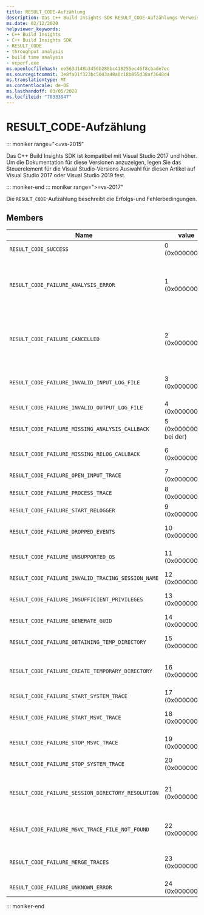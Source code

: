 ```yaml
---
title: RESULT_CODE-Aufzählung
description: Das C++ Build Insights SDK RESULT_CODE-Aufzählungs Verweis.
ms.date: 02/12/2020
helpviewer_keywords:
- C++ Build Insights
- C++ Build Insights SDK
- RESULT_CODE
- throughput analysis
- build time analysis
- vcperf.exe
ms.openlocfilehash: ee563d148b3456b288bc418255ec46f8cbade7ec
ms.sourcegitcommit: 3e8fa01f323bc5043a48a0c18b855d38af3648d4
ms.translationtype: MT
ms.contentlocale: de-DE
ms.lasthandoff: 03/05/2020
ms.locfileid: "78333947"
---
```

# <a name="result_code-enum"></a>RESULT_CODE-Aufzählung

::: moniker range="<=vs-2015"

Das C++ Build Insights SDK ist kompatibel mit Visual Studio 2017 und höher. Um die Dokumentation für diese Versionen anzuzeigen, legen Sie das Steuerelement für die Visual Studio-Versions Auswahl für diesen Artikel auf Visual Studio 2017 oder Visual Studio 2019 fest.

::: moniker-end
::: moniker range=">=vs-2017"

Die `RESULT_CODE`-Aufzählung beschreibt die Erfolgs-und Fehlerbedingungen.

## <a name="members"></a>Members

| Name | value | BESCHREIBUNG |
|--|--|--|
| `RESULT_CODE_SUCCESS` | 0 (0x00000000) | Der Vorgang war erfolgreich. |
| `RESULT_CODE_FAILURE_ANALYSIS_ERROR` | 1 (0x00000001) | Eine ihrer Rückruf Funktionen in [ANALYSIS_DESCRIPTOR](analysis-descriptor-struct.md) oder [RELOG_DESCRIPTOR](relog-descriptor-struct.md) hat den `CALLBACK_CODE_ANALYSIS_FAILURE` Wert zurückgegeben. Dieser Wert ist ein Member der [CALLBACK_CODE](callback-code-enum.md) Enumeration. |
| `RESULT_CODE_FAILURE_CANCELLED` | 2 (0x00000002) | Eine ihrer Rückruf Funktionen in [ANALYSIS_DESCRIPTOR](analysis-descriptor-struct.md) oder [RELOG_DESCRIPTOR](relog-descriptor-struct.md) hat den `CALLBACK_CODE_ANALYSIS_CANCEL` Wert zurückgegeben. Dieser Wert ist ein Member der [CALLBACK_CODE](callback-code-enum.md) Enumeration. |
| `RESULT_CODE_FAILURE_INVALID_INPUT_LOG_FILE` | 3 (0x00000003) | Die angegebene Ablauf Verfolgung für die Ereignis Ablauf Verfolgung für Windows (ETW) ist ungültig. |
| `RESULT_CODE_FAILURE_INVALID_OUTPUT_LOG_FILE` | 4 (0x00000004) | Die angegebene Ausgabe-etw-Ablauf Verfolgung ist ungültig. |
| `RESULT_CODE_FAILURE_MISSING_ANALYSIS_CALLBACK` | 5 (0x00000005 bei der) | Die [ANALYSIS_CALLBACKS](analysis-callbacks-struct.md) Struktur wurde nicht ordnungsgemäß initialisiert. |
| `RESULT_CODE_FAILURE_MISSING_RELOG_CALLBACK` | 6 (0x00000006) | Die [RELOG_CALLBACKS](relog-callbacks-struct.md) Struktur wurde nicht ordnungsgemäß initialisiert. |
| `RESULT_CODE_FAILURE_OPEN_INPUT_TRACE` | 7 (0x00000007) | Fehler beim Öffnen der etw-Eingabe Ablauf Verfolgung. |
| `RESULT_CODE_FAILURE_PROCESS_TRACE` | 8 (0x00000008) | Fehler beim Verarbeiten der etw-Eingabe Ablauf Verfolgung. |
| `RESULT_CODE_FAILURE_START_RELOGGER` | 9 (0x00000009) | Fehler beim Starten der Sitzung zum erneuten protokollieren. |
| `RESULT_CODE_FAILURE_DROPPED_EVENTS` | 10 (0x0000000a) | In der Eingabe-etw-Ablauf Verfolgung fehlen wichtige Ereignisse. |
| `RESULT_CODE_FAILURE_UNSUPPORTED_OS` | 11 (0x0000000b) | Sie verwenden C++ buildeinblicke für eine nicht unterstützte Windows-Version. |
| `RESULT_CODE_FAILURE_INVALID_TRACING_SESSION_NAME` | 12 (0x0000000c) | Der angegebene Sitzungsname ist ungültig. |
| `RESULT_CODE_FAILURE_INSUFFICIENT_PRIVILEGES` | 13 (0x0000000d) | Für diesen Vorgang sind Administrator Berechtigungen erforderlich. |
| `RESULT_CODE_FAILURE_GENERATE_GUID` | 14 (0x0000000e) | Fehler beim Erstellen einer GUID. |
| `RESULT_CODE_FAILURE_OBTAINING_TEMP_DIRECTORY` | 15 (0x0000000f) | Fehler beim Versuch, den temporären Verzeichnispfad zu ermitteln. |
| `RESULT_CODE_FAILURE_CREATE_TEMPORARY_DIRECTORY` | 16 (0x00000010) | Fehler beim Erstellen eines temporären Verzeichnisses für die Ablauf Verfolgungs Sitzung, die gestartet wird. |
| `RESULT_CODE_FAILURE_START_SYSTEM_TRACE` | 17 (0x00000011) | Fehler beim Starten der System Ablauf Verfolgung. |
| `RESULT_CODE_FAILURE_START_MSVC_TRACE` | 18 (0x00000012) | Beim Versuch, die MSVC-Ablauf Verfolgung zu starten, ist ein Fehler aufgetreten. |
| `RESULT_CODE_FAILURE_STOP_MSVC_TRACE` | 19 (0x00000013) | Fehler beim Versuch, die MSVC-Ablauf Verfolgung zu beenden. |
| `RESULT_CODE_FAILURE_STOP_SYSTEM_TRACE` | 20 (0x00000014) | Fehler beim Starten der System Ablauf Verfolgung. |
| `RESULT_CODE_FAILURE_SESSION_DIRECTORY_RESOLUTION` | 21 (0x00000015) | Eine Ablauf Verfolgung wurde beendet, das temporäre Verzeichnis der Ablauf Verfolgungs Sitzung wurde jedoch nicht gefunden. |
| `RESULT_CODE_FAILURE_MSVC_TRACE_FILE_NOT_FOUND` | 22 (0x00000016) | Die Ablauf Verfolgungs Datei für die zu beendende MSVC-Ablauf Verfolgung wurde nicht gefunden. |
| `RESULT_CODE_FAILURE_MERGE_TRACES` | 23 (0x00000017) | Fehler beim Zusammenführen von Ablauf Verfolgungen mithilfe des Kernel-Trace-Steuer Elements. |
| `RESULT_CODE_FAILURE_UNKNOWN_ERROR` | 24 (0x00000018) | Es ist ein unbekannter Fehler aufgetreten. |

::: moniker-end

